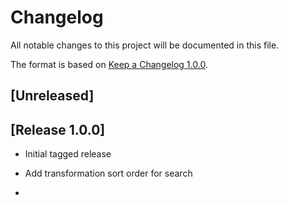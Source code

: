 # Changelog

All notable changes to this project will be documented in this file.

The format is based on [Keep a Changelog 1.0.0].

## [Unreleased]

## [Release 1.0.0]
- Initial tagged release
- Add transformation sort order for search

- [keep a changelog 1.0.0]: https://keepachangelog.com/en/1.0.0/
